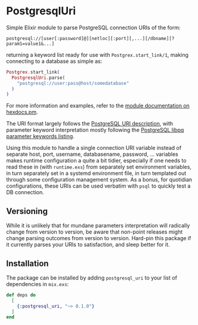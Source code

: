 # PostgresqlUri

Simple Elixir module to parse PostgreSQL connection URIs of the form:

```
postgresql://[user[:password]@][netloc][:port][,...][/dbname][?param1=value1&...]
```

returning a keyword list ready for use with `Postgrex.start_link/1`, making connecting to
a database as simple as:

```elixir
Postgrex.start_link(
  PostgresqlUri.parse(
    "postgresql://user:pass@host/somedatabase"
  )
)
```

For more information and examples, refer to the [module documentation on hexdocs.pm](https://hexdocs.pm/postgresql_uri/PostgresqlUri.html).

The URI format largely follows the [PostgreSQL URI description](https://www.postgresql.org/docs/13/libpq-connect.html#id-1.7.3.8.3.6), with
parameter keyword interpretation mostly following the [PostgreSQL libpq parameter keywords listing](https://www.postgresql.org/docs/13/libpq-connect.html#LIBPQ-PARAMKEYWORDS).

Using this module to handle a single connection URI variable instead of separate host, port, username, databasename, password, ... variables makes runtime configuration a quite a bit tidier, especially if one needs to read these in (with `runtime.exs`) from separately set environment variables, in turn separately set in a systemd environment file, in turn templated out through some configuration management system.
As a bonus, for quotidian configurations, these URIs can be used verbatim with `psql` to quickly test a DB connection.


## Versioning

While it is unlikely that for mundane parameters interpretation will radically change from version to version, be aware that non-point releases might change parsing outcomes from version to version. Hard-pin this package if it currently parses your URIs to satisfaction,
and sleep better for it.

## Installation

The package can be installed by adding `postgresql_uri` to your list of dependencies in `mix.exs`:

```elixir
def deps do
  [
    {:postgresql_uri, "~> 0.1.0"}
  ]
end
```
